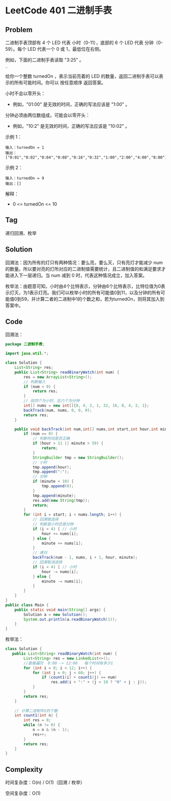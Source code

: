 # LeetCode 401 二进制手表

## Problem

二进制手表顶部有 4 个 LED 代表 小时（0-11），底部的 6 个 LED 代表 分钟（0-59）。每个 LED 代表一个 0 或 1，最低位在右侧。

例如，下面的二进制手表读取 "3:25" 。

<img src="https://assets.leetcode-cn.com/aliyun-lc-upload/uploads/2021/03/29/binary_clock_samui_moon.jpg" alt="img" style="zoom: 15%;" /> 

给你一个整数 turnedOn ，表示当前亮着的 LED 的数量，返回二进制手表可以表示的所有可能时间。你可以 按任意顺序 返回答案。

小时不会以零开头：

- 例如，"01:00" 是无效的时间，正确的写法应该是 "1:00" 。

分钟必须由两位数组成，可能会以零开头：

- 例如，"10:2" 是无效的时间，正确的写法应该是 "10:02" 。


示例 1：

```
输入：turnedOn = 1
输出：["0:01","0:02","0:04","0:08","0:16","0:32","1:00","2:00","4:00","8:00"]
```

示例 2：

```
输入：turnedOn = 9
输出：[]
```


解释：

- 0 <= turnedOn <= 10

## Tag

递归回溯、枚举

## Solution

回溯法：因为所有的灯只有两种情况：要么亮，要么灭，只有亮灯才能减少 num 的数量。所以要对亮的灯所对应的二进制值需要统计，且二进制值的和满足要求才能进入下一层递归。当 num 减到 0 时，代表这种情况成立，加入答案。

枚举法：由题意可知，小时由4个比特表示，分钟由6个比特表示，比特位值为0表示灯灭，为1表示灯亮。我们可以枚举小时的所有可能值0到11，以及分钟的所有可能值0到59，并计算二者的二进制中1的个数之和，若为turnedOn，则将其加入到答案中。

## Code

回溯法：

```java
package 二进制手表;

import java.util.*;

class Solution {
    List<String> res;
    public List<String> readBinaryWatch(int num) {
        res = new ArrayList<String>();
        // 判断输入
        if (num < 0) {
            return res;
        }
        // 前四个为小时，后六个为分钟
        int[] nums = new int[]{8, 4, 2, 1, 32, 16, 8, 4, 2, 1};
        backTrack(num, nums, 0, 0, 0);
        return res;
    }

    public void backTrack(int num,int[] nums,int start,int hour,int minute){
        if (num == 0) {
            // 判断时间是否正确
            if (hour > 11 || minute > 59) {
                return;
            }
            StringBuilder tmp = new StringBuilder();
            // 小时
            tmp.append(hour);
            tmp.append(":");
            // 分钟
            if (minute < 10) {
                tmp.append(0);
            }
            tmp.append(minute);
            res.add(new String(tmp));
            return;
        }
        for (int i = start; i < nums.length; i++) {
            // 回溯做选择
            // 判断是小时还是分钟
            if (i < 4) { // 小时
                hour += nums[i];
            } else {
                minute += nums[i];
            }
            // 递归
            backTrack(num - 1, nums, i + 1, hour, minute);
            // 回溯取消选择
            if (i < 4) { // 小时
                hour -= nums[i];
            } else {
                minute -= nums[i];
            }
        }
    }
}
public class Main {
    public static void main(String[] args) {
        Solution a = new Solution();
        System.out.println(a.readBinaryWatch(1));
    }
}
```

枚举法：

```java
class Solution {
   public List<String> readBinaryWatch(int num) {
        List<String> res = new LinkedList<>();
        //直接遍历  0:00 -> 12:00   每个时间有多少1
        for (int i = 0; i < 12; i++) {
            for (int j = 0; j < 60; j++) {
                if (count1(i) + count1(j) == num)
                    res.add(i + ":" + (j < 10 ? "0" + j : j));
            }
        }
        return res;
    }
	
    // 计算二进制中1的个数
    int count1(int n) {
        int res = 0;
        while (n != 0) {
            n = n & (n - 1);
            res++;
        }
        return res;
    }
}
```

## Complexity

时间复杂度：O(n) / O(1)（回溯 / 枚举）

空间复杂度：O(1)
